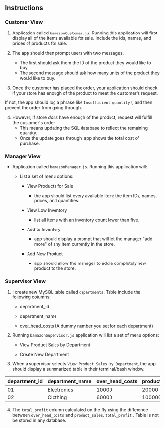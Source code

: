 
## Instructions

### Customer View

1. Application called `bamazonCustomer.js`. Running this application will first display all of the items available for sale. Include the ids, names, and prices of products for sale.

2. The app should then prompt users with two messages.

   - The first should ask them the ID of the product they would like to buy.
   - The second message should ask how many units of the product they would like to buy.

3. Once the customer has placed the order, your application should check if your store has enough of the product to meet the customer's request.

If not, the app should log a phrase like `Insufficient quantity!`, and then prevent the order from going through.

4. However, if store _does_ have enough of the product, request will fulfill the customer's order.
   - This means updating the SQL database to reflect the remaining quantity.
   - Once the update goes through, app shows the total cost of purchase.

### Manager View

- Application called `bamazonManager.js`. Running this application will:

  - List a set of menu options:

    - View Products for Sale

      - the app should list every available item: the item IDs, names, prices, and quantities.

    - View Low Inventory
      - list all items with an inventory count lower than five.
    - Add to Inventory
      - app should display a prompt that will let the manager "add more" of any item currently in the store.
    - Add New Product
      - app should allow the manager to add a completely new product to the store.

### Supervisor View 

1. I create new MySQL table called `departments`. Table include the following columns:

   - department_id

   - department_name

   - over_head_costs (A dummy number you set for each department)

2. Running `bamazonSupervisor.js` application will list a set of menu options:

   - View Product Sales by Department

   - Create New Department

3. When a supervisor selects `View Product Sales by Department`, the app should display a summarized table in their terminal/bash window.

| department_id | department_name | over_head_costs | product_sales | total_profit |
| ------------- | --------------- | --------------- | ------------- | ------------ |
| 01            | Electronics     | 10000           | 20000         | 10000        |
| 02            | Clothing        | 60000           | 100000        | 40000        |

4. The `total_profit` column calculated on the fly using the difference between `over_head_costs` and `product_sales`. `total_profit` . Table is not be stored in any database. 
